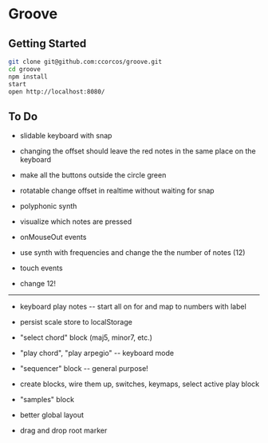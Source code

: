 # Groove

## Getting Started

```sh
git clone git@github.com:ccorcos/groove.git
cd groove
npm install
start
open http://localhost:8080/
```

## To Do

- slidable keyboard with snap
- changing the offset should leave the red notes in the same place on the keyboard
- make all the buttons outside the circle green
- rotatable change offset in realtime without waiting for snap

- polyphonic synth
- visualize which notes are pressed

- onMouseOut events
- use synth with frequencies and change the the number of notes (12)

- touch events
- change 12!



---

- keyboard play notes -- start all on for and map to numbers with label
- persist scale store to localStorage
- "select chord" block (maj5, minor7, etc.)
- "play chord", "play arpegio" -- keyboard mode
- "sequencer" block -- general purpose!

- create blocks, wire them up, switches, keymaps, select active play block

- "samples" block
- better global layout
- drag and drop root marker
